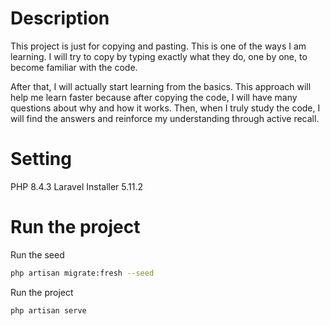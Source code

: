 # Description

This project is just for copying and pasting. This is one of the ways I am learning. I will try to copy by typing exactly what they do, one by one, to become familiar with the code. 

After that, I will actually start learning from the basics. This approach will help me learn faster because after copying the code, I will have many questions about why and how it works. Then, when I truly study the code, I will find the answers and reinforce my understanding through active recall.

# Setting
PHP 8.4.3
Laravel Installer 5.11.2

# Run the project

Run the seed
```bash
php artisan migrate:fresh --seed
```

Run the project
```bash
php artisan serve
```